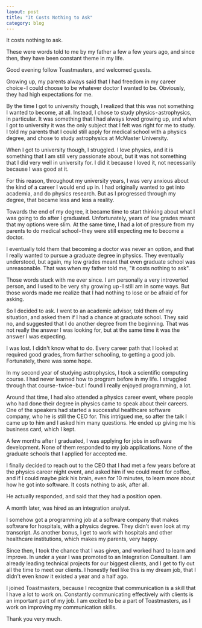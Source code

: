 ```yaml
---
layout: post
title: "It Costs Nothing to Ask"
category: blog
---
```


It costs nothing to ask.

These were words told to me by my father a few a few years ago, and since then, they have been constant theme in my life.

Good evening follow Toastmasters, and welcomed guests.

Growing up, my parents always said that I had freedom in my career choice - I could choose to be whatever doctor I wanted to be. Obviously, they had high expectations for me.

By the time I got to university though, I realized that this was not something I wanted to become, at all. Instead, I chose to study physics - astrophysics, in particular. It was something that I had always loved growing up, and when I got to university it was the only subject that I felt was right for me to study. I told my parents that I could still apply for medical school with a physics degree, and chose to study astrophysics at McMaster University.

When I got to university though, I struggled. I love physics, and it is something that I am still very passionate about, but it was not something that I did very well in university for. I did it because I loved it, not necessarily because I was good at it.

For this reason, throughout my university years, I was very anxious about the kind of a career I would end up in. I had originally wanted to get into academia, and do physics research. But as I progressed through my degree, that became less and less a reality.

Towards the end of my degree, it became time to start thinking about what I was going to do after I graduated. Unfortunately, years of low grades meant that my options were slim. At the same time, I had a lot of pressure from my parents to do medical school - they were still expecting me to become a doctor.

I eventually told them that becoming a doctor was never an option, and that I really wanted to pursue a graduate degree in physics. They eventually understood, but again, my low grades meant that even graduate school was unreasonable. That was when my father told me, "it costs nothing to ask".

Those words stuck with me ever since. I am personally a very introverted person, and I used to be very shy growing up - I still am in some ways. But those words made me realize that I had nothing to lose or be afraid of for asking.

So I decided to ask. I went to an academic advisor, told them of my situation, and asked them if I had a chance at graduate school. They said no, and suggested that I do another degree from the beginning. That was not really the answer I was looking for, but at the same time it was the answer I was expecting.

I was lost. I didn't know what to do. Every career path that I looked at required good grades, from further schooling, to getting a good job. Fortunately, there was some hope.

In my second year of studying astrophysics, I took a scientific computing course. I had never learned how to program before in my life. I struggled through that course - twice - but I found I really enjoyed programming, a lot.

Around that time, I had also attended a physics career event, where people who had done their degree in physics came to speak about their careers. One of the speakers had started a successful healthcare software company, who he is still the CEO for. This intrigued me, so after the talk I came up to him and I asked him many questions. He ended up giving me his business card, which I kept.

A few months after I graduated, I was applying for jobs in software development. None of them responded to my job applications. None of the graduate schools that I applied for accepted me.

I finally decided to reach out to the CEO that I had met a few years before at the physics career night event, and asked him if we could meet for coffee, and if I could maybe pick his brain, even for 10 minutes, to learn more about how he got into software. It costs nothing to ask, after all.

He actually responded, and said that they had a position open.

A month later, was hired as an integration analyst.

I somehow got a programming job at a software company that makes software for hospitals, with a physics degree. They didn't even look at my transcript. As another bonus, I get to work with hospitals and other healthcare institutions, which makes my parents, very happy.

Since then, I took the chance that I was given, and worked hard to learn and improve. In under a year I was promoted to an Integration Consultant. I am already leading technical projects for our biggest clients, and I get to fly out all the time to meet our clients. I honestly feel like this is my dream job, that I didn't even know it existed a year and a half ago.

I joined Toastmasters, because I recognize that communication is a skill that I have a lot to work on. Constantly communicating effectively with clients is an important part of my job. I am excited to be a part of Toastmasters, as I work on improving my communication skills.

Thank you very much.

